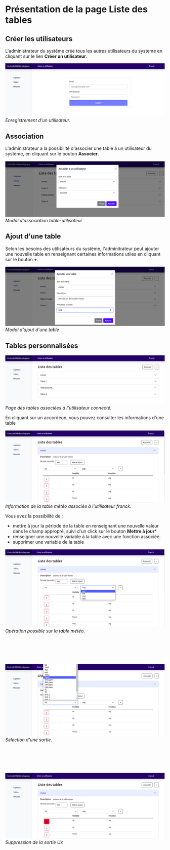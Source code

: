 #  Présentation de la page **Liste des tables**


## Créer les utilisateurs

L'administrateur du système crée tous les autres utilisateurs du système en cliquant sur le lien **Créer un utilisateur**.

![user register](/img/table/table8.png) </br>
*Enregistrement d'un utilisateur.*



## Association

L'administrateur a la possibilité d'associer une table à un utilisateur du système, en cliquant sur le bouton **Associer**.


![Association](/img/table/table6.png) </br>
*Modal d'association table-utilisateur*

## Ajout d'une table

Selon les besoins des utilisateurs du système, l'adminitrateur peut ajouter une nouvelle table en renseignant certaines informations utiles en cliquant sur le bouton **+**.


![Ajout](/img/table/table7.png) </br>
*Modal d'ajout d'une table*


## Tables personnalisées

![Authentification](/img/table/table1.png) </br>
*Page des tables associées à l'utilisateur connecté.*


En cliquant sur un accordéon, vous pouvez consulter les informations d'une table

![Table météo](/img/table/table2.png) </br>
*Information de la table météo associée à l'utilisateur franck.*


Vous avez la possibilité de : 

- mettre à jour la période de la table en renseignant une nouvelle valeur dans le champ appropré, suivi d'un click sur le bouton **Mettre à jour***
- renseigner une nouvelle variable à la table avec une fonction associée.
- supprimer une variable de la table

![Opération sur une table](/img/table/table3.png) </br>
*Opération possible sur la table météo.*

</br>
</br>
</br>
</br>

![enregistrement d'une sortie dans la table](/img/table/table4.png) </br>
*Sélection d'une sortie.*

</br>
</br>
</br>
</br>

![suppression de Ux](/img/table/table5.png) </br>
*Suppression de la sortie Ux*

